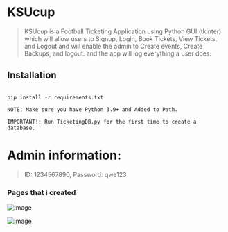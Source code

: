 # KSUcup

> KSUcup is a Football Ticketing Application using Python GUI (tkinter) which will allow users to Signup, Login, Book Tickets, View Tickets, and Logout and will enable the admin to Create events, Create Backups, and logout. and the app will log everything a   user does.



## Installation
```sh-session

pip install -r requirements.txt

NOTE: Make sure you have Python 3.9+ and Added to Path.

IMPORTANT!: Run TicketingDB.py for the first time to create a database.
```


# Admin information:

> ID: 1234567890, Password: qwe123

### Pages that i created


![image](https://github.com/AlajajiOmar/KSUcup/assets/72312883/d05c0192-1684-4c75-8b4f-a628c2efb694)

![image](https://github.com/AlajajiOmar/KSUcup/assets/72312883/2e44fee9-131c-4bb9-87c3-2dabc1f2dc90)
